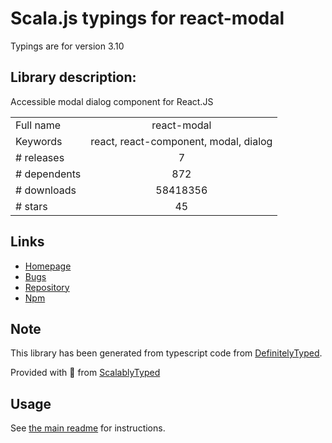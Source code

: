 
# Scala.js typings for react-modal

Typings are for version 3.10

## Library description:
Accessible modal dialog component for React.JS

|                    |                 |
| ------------------ | :-------------: |
| Full name          | react-modal |
| Keywords           | react, react-component, modal, dialog |
| # releases         | 7 |
| # dependents       | 872 |
| # downloads        | 58418356 |
| # stars            | 45 |

## Links
- [Homepage](https://github.com/reactjs/react-modal)
- [Bugs](https://github.com/reactjs/react-modal/issues)
- [Repository](https://github.com/reactjs/react-modal)
- [Npm](https://www.npmjs.com/package/react-modal)
    


## Note
This library has been generated from typescript code from [DefinitelyTyped](https://definitelytyped.org).

Provided with :purple_heart: from [ScalablyTyped](https://github.com/oyvindberg/ScalablyTyped)

## Usage
See [the main readme](../../readme.md) for instructions.


